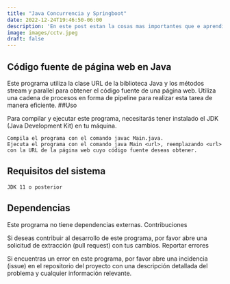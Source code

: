 ```yaml
---
title: "Java Concurrencia y Springboot"
date: 2022-12-24T19:46:50-06:00
description: 'En este post estan la cosas mas importantes que e aprendido de Concurrencia y Springboot, desde cosas basicas asta lo avanzado.'
image: images/cctv.jpeg
draft: false
---
```


## Código fuente de página web en Java

Este programa utiliza la clase URL de la biblioteca Java y los métodos stream y parallel para obtener el código fuente de una página web. Utiliza una cadena de procesos en forma de pipeline para realizar esta tarea de manera eficiente.
##Uso

Para compilar y ejecutar este programa, necesitarás tener instalado el JDK (Java Development Kit) en tu máquina.

    Compila el programa con el comando javac Main.java.
    Ejecuta el programa con el comando java Main <url>, reemplazando <url> con la URL de la página web cuyo código fuente deseas obtener.

## Requisitos del sistema

    JDK 11 o posterior

## Dependencias

Este programa no tiene dependencias externas.
Contribuciones

Si deseas contribuir al desarrollo de este programa, por favor abre una solicitud de extracción (pull request) con tus cambios.
Reportar errores

Si encuentras un error en este programa, por favor abre una incidencia (issue) en el repositorio del proyecto con una descripción detallada del problema y cualquier información relevante.